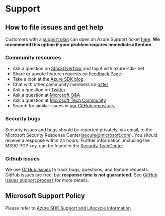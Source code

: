 # Support

## How to file issues and get help  

Customers with a [support plan](https://azure.microsoft.com/en-us/support/options/) can open an Azure Support ticket [here](https://azure.microsoft.com/support/create-ticket/).
**We recommend this option if your problem requires immediate attention.** 

### Community resources
- Ask a question on [StackOverflow](https://stackoverflow.com/questions/tagged/azure-sdk-.net) and tag it with azure-sdk-.net
- Share or upvote feature requests on [Feedback Page](https://feedback.azure.com/forums/34192--general-feedback).
- Take a look at the [Azure SDK blog](https://devblogs.microsoft.com/azure-sdk/).
- Chat with other community members on [gitter](https://gitter.im/Azure/azure-sdk-for-net?source=orgpage)
- Ask a question on [Twitter](https://twitter.com/AzureSDK)
- Ask a question at [Microsoft Q&A](https://docs.microsoft.com/answers/products/azure?WT.mc_id=Portal-Microsoft_Azure_Support&product=all)
- Ask a question at [Microsoft Tech Community](https://techcommunity.microsoft.com/t5/azure/ct-p/Azure)
- Search for similar issues in [our GitHub repository](https://github.com/Azure/azure-sdk-for-net/issues)

### Security bugs
Security issues and bugs should be reported privately, via email, to the Microsoft Security Response Center(secure@microsoft.com). 
You should receive a response within 24 hours. 
Further information, including the MSRC PGP key, can be found in the [Security TechCenter](https://www.microsoft.com/msrc/faqs-report-an-issue?rtc=1)

### Github issues
We use [GitHub Issues](https://github.com/Azure/azure-sdk-for-net/issues/new/choose) to track bugs, questions, and feature requests. 
GitHub issues are free, but **response time is not guaranteed.** See [GitHub issues support process](https://devblogs.microsoft.com/azure-sdk/github-issue-support-process/) for more details.

## Microsoft Support Policy

Please refer to [Azure SDK Support and Lifecycle information](https://azure.github.io/azure-sdk/policies_support.html)
